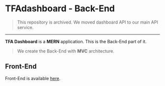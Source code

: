 # TFAdashboard - Back-End

> This repository is archived. We moved dashboard API to our main API service.

---

**TFA Dashboard** is a **MERN** application. This is the Back-End part of it.

> We create the Back-End with **MVC** architecture.

## Front-End

Front-End is available [here](https://github.com/tfasoft/dashboard-frontend).
